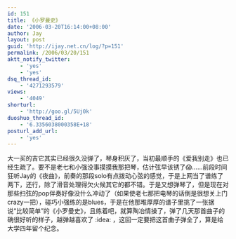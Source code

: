 ```yaml
---
id: 151
title: 《小罗曼史》
date: '2006-03-20T16:14:00+08:00'
author: Jay
layout: post
guid: 'http://ijay.net.cn/log/?p=151'
permalink: /2006/03/20/151
aktt_notify_twitter:
    - 'yes'
    - 'yes'
dsq_thread_id:
    - '4271293579'
views:
    - '4049'
shorturl:
    - 'http://goo.gl/5Uj0k'
duoshuo_thread_id:
    - '6.3356038000358E+18'
posturl_add_url:
    - 'yes'
---
```


大一买的吉它其实已经很久没弹了，琴身积灰了，当初最顺手的《爱我别走》也已经生疏了。要不是老七和小强没事摸摸我那把琴，估计弦早该锈了😱……前段时间狂听Jay的《夜曲》，前奏的那段solo有点拨动心弦的感觉，于是上网当了谱练了两下，还行，除了滑音处理得欠火候其它的都不错。于是又想弹琴了，但是现在对那些扫弦的pop伴奏好像没什么冲动了（如果使老七那把电琴的话倒是很想关上门crazy一把），碰巧小强练的是blues，于是在他那堆厚厚的谱子里挑了一张据说“比较简单”的《小罗曼史》，且练着吧，就算陶冶情操了，弹了几天那首曲子的确很好听的样子，越弹越喜欢了 :idea: ，这回一定要把这首曲子弹全了，算是给大学四年留个纪念。